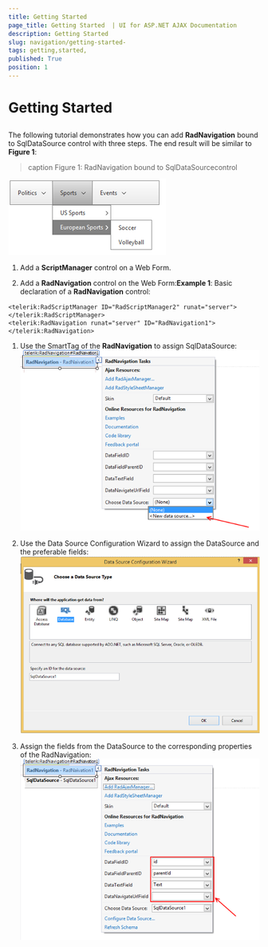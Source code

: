 ```yaml
---
title: Getting Started 
page_title: Getting Started  | UI for ASP.NET AJAX Documentation
description: Getting Started 
slug: navigation/getting-started-
tags: getting,started,
published: True
position: 1
---
```


# Getting Started 


## 

The following tutorial demonstrates how you can add __RadNavigation__ bound to SqlDataSource control with three steps. The end result will be similar to __Figure 1__:
>caption Figure 1: RadNavigation bound to SqlDataSourcecontrol

![navigation-gettingstarted](images/navigation-gettingstarted.png)

1. Add a __ScriptManager__ control on a Web Form.

1. Add a __RadNavigation__ control on the Web Form:__Example 1__: Basic declaration of a __RadNavigation__ control:

````ASPNET
<telerik:RadScriptManager ID="RadScriptManager2" runat="server"></telerik:RadScriptManager>
<telerik:RadNavigation runat="server" ID="RadNavigation1"></telerik:RadNavigation>
````

1. Use the SmartTag of the __RadNavigation__ to assign SqlDataSource:![navigation-gettingstarted 1](images/navigation-gettingstarted1.png)

1. Use the Data Source Configuration Wizard to assign the DataSource and the preferable fields:![navigation-gettingstarted 2](images/navigation-gettingstarted2.png)

1. Assign the fields from the DataSource to the corresponding properties of the RadNavigation:![navigation-gettingstarted 3](images/navigation-gettingstarted3.png)

